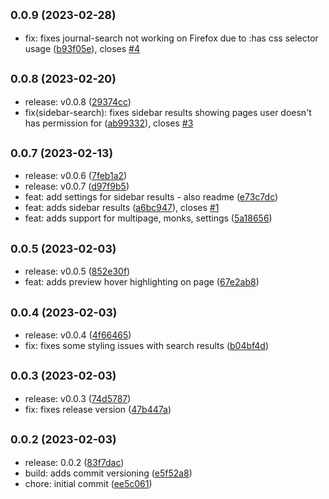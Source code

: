## <small>0.0.9 (2023-02-28)</small>

-   fix: fixes journal-search not working on Firefox due to :has css selector usage ([b93f05e](https://github.com/am-a/journal-search/commit/b93f05e)), closes [#4](https://github.com/am-a/journal-search/issues/4)

## <small>0.0.8 (2023-02-20)</small>

-   release: v0.0.8 ([29374cc](https://github.com/am-a/journal-search/commit/29374cc))
-   fix(sidebar-search): fixes sidebar results showing pages user doesn't has permission for ([ab99332](https://github.com/am-a/journal-search/commit/ab99332)), closes [#3](https://github.com/am-a/journal-search/issues/3)

## <small>0.0.7 (2023-02-13)</small>

-   release: v0.0.6 ([7feb1a2](https://github.com/am-a/journal-search/commit/7feb1a2))
-   release: v0.0.7 ([d97f9b5](https://github.com/am-a/journal-search/commit/d97f9b5))
-   feat: add settings for sidebar results - also readme ([e73c7dc](https://github.com/am-a/journal-search/commit/e73c7dc))
-   feat: adds sidebar results ([a6bc947](https://github.com/am-a/journal-search/commit/a6bc947)), closes [#1](https://github.com/am-a/journal-search/issues/1)
-   feat: adds support for multipage, monks, settings ([5a18656](https://github.com/am-a/journal-search/commit/5a18656))

## <small>0.0.5 (2023-02-03)</small>

-   release: v0.0.5 ([852e30f](https://github.com/am-a/journal-search/commit/852e30f))
-   feat: adds preview hover highlighting on page ([67e2ab8](https://github.com/am-a/journal-search/commit/67e2ab8))

## <small>0.0.4 (2023-02-03)</small>

-   release: v0.0.4 ([4f66465](https://github.com/am-a/journal-search/commit/4f66465))
-   fix: fixes some styling issues with search results ([b04bf4d](https://github.com/am-a/journal-search/commit/b04bf4d))

## <small>0.0.3 (2023-02-03)</small>

-   release: v0.0.3 ([74d5787](https://github.com/am-a/journal-search/commit/74d5787))
-   fix: fixes release version ([47b447a](https://github.com/am-a/journal-search/commit/47b447a))

## <small>0.0.2 (2023-02-03)</small>

-   release: 0.0.2 ([83f7dac](https://github.com/am-a/journal-search/commit/83f7dac))
-   build: adds commit versioning ([e5f52a8](https://github.com/am-a/journal-search/commit/e5f52a8))
-   chore: initial commit ([ee5c061](https://github.com/am-a/journal-search/commit/ee5c061))
